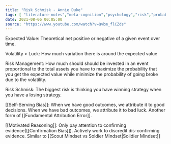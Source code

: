 ```yaml
---
title: "Risk Schmisk - Annie Duke"
tags: [ "literature-notes","meta-cognition","psychology","risk","probability" ]
date: 2021-08-06 00:05:00
source: "https://www.youtube.com/watch?v=Qvbm_flCZds"
---
```


Expected Value: Theoretical net positive or negative of a given event over time.

Volatility > Luck: How much variation there is around the expected value

Risk Management: How much should should be invested in an event proportional to the total assets you have to maximize the probability that you get the expected value while minimize the probability of going broke due to the volatility.

Risk Schmisk: The biggest risk is thinking you have winning strategy when you have a losing strategy.

[[Self-Serving Bias]]: When we have good outcomes, we attribute it to good decisions. When we have bad outcomes, we attribute it to bad luck. Another form of [[Fundamental Attribution Error]].

[[Motivated Reasoning]]: Only pay attention to confirming evidence([[Confirmation Bias]]). Actively work to discredit dis-confirming evidence. Similar to [[Scout Mindset vs Soldier Mindset|Soildier Mindset]]